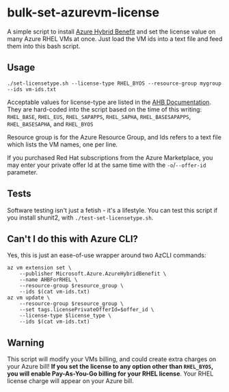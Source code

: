 # bulk-set-azurevm-license
A simple script to install [Azure Hybrid Benefit](https://learn.microsoft.com/en-us/azure/virtual-machines/linux/azure-hybrid-benefit-linux) and set the license value on many Azure RHEL VMs at once. Just load the VM ids into a text file and feed them into this bash script.

## Usage

`./set-licensetype.sh --license-type RHEL_BYOS --resource-group mygroup --ids vm-ids.txt`

Acceptable values for license-type are listed in the [AHB Documentation](https://learn.microsoft.com/en-us/azure/virtual-machines/linux/azure-hybrid-benefit-linux). They are hard-coded into the script based on the time of this writing: `RHEL_BASE`, `RHEL_EUS`, `RHEL_SAPAPPS`, `RHEL_SAPHA`, `RHEL_BASESAPAPPS`, `RHEL_BASESAPHA`, and `RHEL_BYOS`

Resource group is for the Azure Resource Group, and Ids refers to a text file which lists the VM names, one per line.

If you purchased Red Hat subscriptions from the Azure Marketplace, you may enter your private offer Id at the same time with the `-o`/`--offer-id` parameter.

## Tests

Software testing isn't just a fetish - it's a lifestyle. You can test this script if you install shunit2, with `./test-set-licensetype.sh`.

## Can't I do this with Azure CLI?

Yes, this is just an ease-of-use wrapper around two AzCLI commands:

```
az vm extension set \
    --publisher Microsoft.Azure.AzureHybridBenefit \
    --name AHBForRHEL \
    --resource-group $resource_group \
    --ids $(cat vm-ids.txt)
az vm update \
    --resource-group $resource_group \
    --set tags.licensePrivateOfferId=$offer_id \
    --license-type $license_type \
    --ids $(cat vm-ids.txt)
```

## Warning

This script will modify your VMs billing, and could create extra charges on your Azure bill! **If you set the license to any option other than `RHEL_BYOS`, you will enable Pay-As-You-Go billing for your RHEL license**. Your RHEL license charge will appear on your Azure bill.
